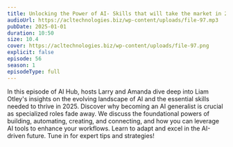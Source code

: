 ```yaml
---
title: Unlocking the Power of AI- Skills that will take the market in 2025 
audioUrl: https://acltechnologies.biz/wp-content/uploads/file-97.mp3
pubDate: 2025-01-01
duration: 10:50
size: 10.4
cover: https://acltechnologies.biz/wp-content/uploads/file-97.png
explicit: false
episode: 56
season: 1
episodeType: full
---
```

In this episode of AI Hub, hosts Larry and Amanda dive deep into Liam Otley's insights on the evolving landscape of AI and the essential skills needed to thrive in 2025. Discover why becoming an AI generalist is crucial as specialized roles fade away. We discuss the foundational powers of building, automating, creating, and connecting, and how you can leverage AI tools to enhance your workflows. Learn to adapt and excel in the AI-driven future. Tune in for expert tips and strategies!